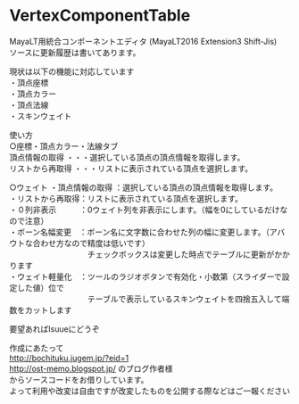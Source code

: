 # VertexComponentTable
MayaLT用統合コンポーネントエディタ
(MayaLT2016 Extension3 Shift-Jis)  
ソースに更新履歴は書いてあります。

現状は以下の機能に対応しています  
・頂点座標  
・頂点カラー  
・頂点法線  
・スキンウェイト  

使い方  
○座標・頂点カラー・法線タブ  
頂点情報の取得		・・・選択している頂点の頂点情報を取得します。  
リストから再取得	・・・リストに表示されている頂点を選択します。  

○ウェイト
・頂点情報の取得	：選択している頂点の頂点情報を取得します。  
・リストから再取得：リストに表示されている頂点を選択します。  
・０列非表示　　　：0ウェイト列を非表示にします。（幅を0にしているだけなので注意）  
・ボーン名幅変更　：ボーン名に文字数に合わせた列の幅に変更します。（アバウトな合わせ方なので精度は低いです）  
　　　　　　　　　　チェックボックスは変更した時点でテーブルに更新がかかります  
・ウェイト軽量化　：ツールのラジオボタンで有効化・小数第（スライダーで設定した値）位で  
　　　　　　　　　　テーブルで表示しているスキンウェイトを四捨五入して端数をカットします  

要望あればIsuueにどうぞ

作成にあたって  
http://bochituku.jugem.jp/?eid=1   
http://ost-memo.blogspot.jp/ のブログ作者様  
からソースコードをお借りしています。  
よって利用や改変は自由ですが改変したものを公開する際などはご一報ください
